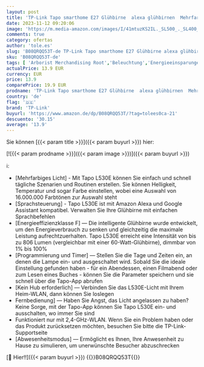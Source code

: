```yaml
---
layout: post
title: 'TP-Link Tapo smarthome E27 Glühbirne  alexa glühbirnen  Mehrfarbrige alexa smart lampe  alexa zubehör  kompatibel mit Alexa  Google Assistant  Tapo App  energiesparend  Kein Hub notwendig  2 Pack '
date: 2023-11-12 09:20:06
image: 'https://m.media-amazon.com/images/I/41mtuzKS2IL._SL500_._SL400_.jpg'
comments: true
category: ofertas
author: 'tole.es'
slug: 'B08QRQQ53T-de TP-Link Tapo smarthome E27 Glühbirne alexa glühbirnen...'
sku: 'B08QRQQ53T-de'
tags: [ 'Arborist Merchandising Root','Beleuchtung','Energieeinsparungen für Unternehmen','LED Lampen','Leuchtmittel','Self Service','Special Features Stores','Stores','e26659c6-d1cd-45cb-800b-2f9b432b8572_0','e26659c6-d1cd-45cb-800b-2f9b432b8572_601','tp-link','🇩🇪', ]
actualPrice: 13.9 EUR
currency: EUR
price: 13.9
comparePrice: 19.9 EUR
prodname: 'TP-Link Tapo smarthome E27 Glühbirne  alexa glühbirnen  Mehrfarbrige alexa smart lampe  alexa zubehör  kompatibel mit Alexa  Google Assistant  Tapo App  energiesparend  Kein Hub notwendig  2 Pack '
country: 'de'
flag: '🇩🇪'
brand: 'TP-Link'
buyurl: 'https://www.amazon.de/dp/B08QRQQ53T/?tag=tolees0ca-21'
descuento: '30.15'
average: '13.9'
---
```


Sie können [{{< param title >}}]({{< param buyurl >}}) hier:

[![{{< param prodname >}}]({{< param image >}})]({{< param buyurl >}})

ℹ️:

- [Mehrfarbiges Licht] - Mit Tapo L530E können Sie einfach und schnell tägliche Szenarien und Routinen erstellen. Sie können Helligkeit, Temperatur und sogar Farbe einstellen, wobei eine Auswahl von 16.000.000 Farbtönen zur Auswahl steht
- [Sprachsteuerung] - Tapo L530E ist mit Amazon Alexa und Google Assistant kompatibel. Verwalten Sie Ihre Glühbirne mit einfachen Sprachbefehlen
- [Energieeffizienzklasse F] — Die intelligente Glühbirne wurde entwickelt, um den Energieverbrauch zu senken und gleichzeitig die maximale Leistung aufrechtzuerhalten. Tapo L530E erreicht eine Intensität von bis zu 806 Lumen (vergleichbar mit einer 60-Watt-Glühbirne), dimmbar von 1% bis 100%
- [Programmierung und Timer] — Stellen Sie die Tage und Zeiten ein, an denen die Lampe ein- und ausgeschaltet wird. Sobald Sie die ideale Einstellung gefunden haben - für ein Abendessen, einen Filmabend oder zum Lesen eines Buches - können Sie die Parameter speichern und sie schnell über die Tapo-App abrufen
- [Kein Hub erforderlich] — Verbinden Sie das L530E-Licht mit Ihrem Heim-WLAN, dann können Sie loslegen
- Fernbedienung] — Haben Sie Angst, das Licht angelassen zu haben? Keine Sorge, mit der Tapo-App können Sie Tapo L530E ein- und ausschalten, wo immer Sie sind
- Funktioniert nur mit 2,4-GHz-WLAN. Wenn Sie ein Problem haben oder das Produkt zurücksetzen möchten, besuchen Sie bitte die TP-Link-Supportseite
- [Abwesenheitsmodus] — Ermöglicht es Ihnen, Ihre Anwesenheit zu Hause zu simulieren, um unerwünschte Besucher abzuschrecken

[🛒 Hier!!]({{< param buyurl >}})
{{<world>}}B08QRQQ53T{{</world>}}
